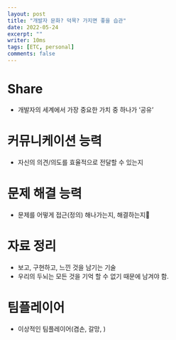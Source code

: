 ```yaml
---
layout: post
title: "개발자 문화? 덕목? 가지면 좋을 습관"
date: 2022-05-24
excerpt: ""
writer: 10ms
tags: [ETC, personal]
comments: false
---
```


# Share

* 개발자의 세계에서 가장 중요한 가치 중 하나가 ‘공유’

# 커뮤니케이션 능력 

* 자신의 의견/의도를 효율적으로 전달할 수 있는지

# 문제 해결 능력

* 문제를 어떻게 접근(정의) 해나가는지, 해결하는지

# 자료 정리

* 보고, 구현하고, 느낀 것을 남기는 기술
* 우리의 두뇌는 모든 것을 기억 할 수 없기 때문에 남겨야 함.

# 팀플레이어

* 이상적인 팀플레이어(겸손, 갈망, )
